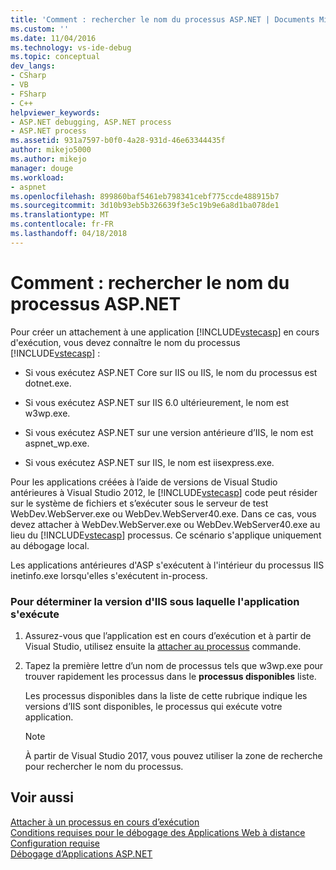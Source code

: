 ```yaml
---
title: 'Comment : rechercher le nom du processus ASP.NET | Documents Microsoft'
ms.custom: ''
ms.date: 11/04/2016
ms.technology: vs-ide-debug
ms.topic: conceptual
dev_langs:
- CSharp
- VB
- FSharp
- C++
helpviewer_keywords:
- ASP.NET debugging, ASP.NET process
- ASP.NET process
ms.assetid: 931a7597-b0f0-4a28-931d-46e63344435f
author: mikejo5000
ms.author: mikejo
manager: douge
ms.workload:
- aspnet
ms.openlocfilehash: 899860baf5461eb798341cebf775ccde488915b7
ms.sourcegitcommit: 3d10b93eb5b326639f3e5c19b9e6a8d1ba078de1
ms.translationtype: MT
ms.contentlocale: fr-FR
ms.lasthandoff: 04/18/2018
---
```

# <a name="how-to-find-the-name-of-the-aspnet-process"></a>Comment : rechercher le nom du processus ASP.NET
Pour créer un attachement à une application [!INCLUDE[vstecasp](../code-quality/includes/vstecasp_md.md)] en cours d'exécution, vous devez connaître le nom du processus [!INCLUDE[vstecasp](../code-quality/includes/vstecasp_md.md)] :  

-   Si vous exécutez ASP.NET Core sur IIS ou IIS, le nom du processus est dotnet.exe.

-   Si vous exécutez ASP.NET sur IIS 6.0 ultérieurement, le nom est w3wp.exe.  
  
-   Si vous exécutez ASP.NET sur une version antérieure d’IIS, le nom est aspnet_wp.exe.

-   Si vous exécutez ASP.NET sur IIS, le nom est iisexpress.exe.
  
Pour les applications créées à l’aide de versions de Visual Studio antérieures à Visual Studio 2012, le [!INCLUDE[vstecasp](../code-quality/includes/vstecasp_md.md)] code peut résider sur le système de fichiers et s’exécuter sous le serveur de test WebDev.WebServer.exe ou WebDev.WebServer40.exe. Dans ce cas, vous devez attacher à WebDev.WebServer.exe ou WebDev.WebServer40.exe au lieu du [!INCLUDE[vstecasp](../code-quality/includes/vstecasp_md.md)] processus. Ce scénario s'applique uniquement au débogage local.
  
Les applications antérieures d'ASP s'exécutent à l'intérieur du processus IIS inetinfo.exe lorsqu'elles s'exécutent in-process.  

### <a name="to-determine-the-iis-version-under-which-the-application-is-running"></a>Pour déterminer la version d'IIS sous laquelle l'application s'exécute  

1.  Assurez-vous que l’application est en cours d’exécution et à partir de Visual Studio, utilisez ensuite la [attacher au processus](../debugger/attach-to-running-processes-with-the-visual-studio-debugger.md) commande.

2.  Tapez la première lettre d’un nom de processus tels que w3wp.exe pour trouver rapidement les processus dans le **processus disponibles** liste.

    Les processus disponibles dans la liste de cette rubrique indique les versions d’IIS sont disponibles, le processus qui exécute votre application.

    > [!NOTE]
    > À partir de Visual Studio 2017, vous pouvez utiliser la zone de recherche pour rechercher le nom du processus.
  
## <a name="see-also"></a>Voir aussi  
 [Attacher à un processus en cours d’exécution](../debugger/attach-to-running-processes-with-the-visual-studio-debugger.md)  
 [Conditions requises pour le débogage des Applications Web à distance](../debugger/prerequistes-for-remote-debugging-web-applications.md)   
 [Configuration requise](../debugger/aspnet-debugging-system-requirements.md)   
 [Débogage d’Applications ASP.NET](../debugger/how-to-enable-debugging-for-aspnet-applications.md)